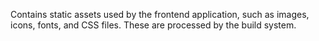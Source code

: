 Contains static assets used by the frontend application, such as images, icons, fonts, and CSS files. These are processed by the build system.